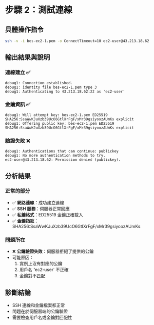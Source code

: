 # 步驟 2：測試連線

## 具體操作指令
```bash
ssh -v -i bes-ec2-1.pem -o ConnectTimeout=10 ec2-user@43.213.18.62
```

## 輸出結果與說明

### 連線建立 ✅
```
debug1: Connection established.
debug1: identity file bes-ec2-1.pem type 3
debug1: Authenticating to 43.213.18.62:22 as 'ec2-user'
```

### 金鑰資訊 ✅
```
debug1: Will attempt key: bes-ec2-1.pem ED25519 SHA256:SsaWwKJuXzb39UcO6GtlXrFgF/xMr39gsiyoozAUmKs explicit
debug1: Offering public key: bes-ec2-1.pem ED25519 SHA256:SsaWwKJuXzb39UcO6GtlXrFgF/xMr39gsiyoozAUmKs explicit
```

### 驗證失敗 ❌
```
debug1: Authentications that can continue: publickey
debug1: No more authentication methods to try.
ec2-user@43.213.18.62: Permission denied (publickey).
```

## 分析結果

### 正常的部分
- ✅ **網路連線**：成功建立連線
- ✅ **SSH 服務**：伺服器正常回應
- ✅ **私鑰格式**：ED25519 金鑰正確載入
- ✅ **金鑰指紋**：SHA256:SsaWwKJuXzb39UcO6GtlXrFgF/xMr39gsiyoozAUmKs

### 問題所在
- ❌ **公鑰驗證失敗**：伺服器拒絕了提供的公鑰
- 可能原因：
  1. 實例上沒有對應的公鑰
  2. 用戶名 'ec2-user' 不正確
  3. 金鑰對不匹配

## 診斷結論
- SSH 連線和金鑰檔案都正常
- 問題在於伺服器端的公鑰驗證
- 需要檢查用戶名或金鑰對匹配性